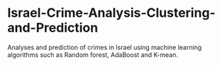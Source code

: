 # Israel-Crime-Analysis-Clustering-and-Prediction
Analyses and prediction of crimes in Israel using machine learning algorithms such as Random forest, AdaBoost and K-mean.
